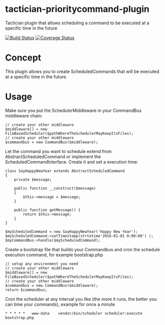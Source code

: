 # tactician-prioritycommand-plugin
Tactician plugin that allows scheduling a command to be executed at a specific time in the future

[![Build Status](https://travis-ci.org/RonRademaker/tactician-scheduler-plugin.svg?branch=master)](https://travis-ci.org/RonRademaker/tactician-scheduler-plugin)
[![Coverage Status](https://coveralls.io/repos/RonRademaker/tactician-scheduler-plugin/badge.svg?branch=master&service=github)](https://coveralls.io/github/RonRademaker/tactician-scheduler-plugin?branch=master)

# Concept
This plugin allows you to create ScheduledCommands that will be executed at a specific time in the future.

# Usage
Make sure you put the SchedulerMiddleware in your CommandBus middleware chain:

```
// create your other middleware
$middleware[] = new FileBasedScheduler($pathWhereTheSchedulerMayKeepItsFiles);
// create your other middleware
$commandbus = new CommandBus($middleware);
```

Let the command you want to schedule extend from AbstractScheduledCommand or implement the ScheduledCommandInterface. Create it and set a execution time:

```
class SayHappyNewYear extends AbstractScheduledCommand
{
    private $message;

    public function __construct($message)
    {
        $this->message = $message;
    }

    public function getMessage() {
        return $this->message;
    }
}

$myScheduledCommand = new SayHappyNewYear('Happy New Year');
$myScheduledCommand->setTimestamp(strtotime'2016-01-01 0:00:00') );
$myCommandBus->handle($myScheduledCommand);
```

Create a bootstrap file that builds your Commandbus and cron the schedule execution command, for example bootstrap.php

```
// setup any environment you need
// create your other middleware
$middleware[] = new FileBasedScheduler($pathWhereTheSchedulerMayKeepItsFiles);
// create your other middleware
$commandbus = new CommandBus($middleware);
return $commandbus;
```

Cron the scheduler at any interval you like (the more it runs, the better you can time your commands), example for once a minute

```
* * * * *   www-data    vendor/bin/scheduler scheduler:execute bootstrap.php
```